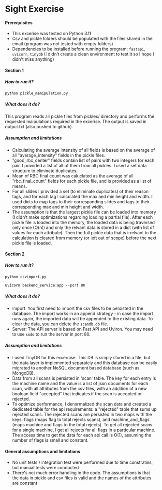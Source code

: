 # Sight Exercise

#### Prerequisites
- This excerise was tested on Python 3.11
- Csv and pickle folders should be populated with the files shared in the email (program was not tested with empty folders)
- Dependencies to be installed before running the program: `fastapi`, `uvicorn`, `tinydb` (I didn't create a clean environment to test it so I hope I didn't miss anything) 


#### Section 1
##### How to run it?
`python pickle_manipulation.py`

##### What does it do?
This program reads all pickle files from pickles/ directory and performs the requested maipulations required in the excerise. The output is saved in output.txt (also pushed to github).

##### Assumption and limitations
- Calculating the average intensity of all fields is based on the average of all "average_intensity" fields in the pickle files.
- "good_rbc_center" fields contain list of pairs with two integers for each pair. I provided a list of all of them from all pickles. I used a set data structure to eliminate duplicates.
- Mean of RBC final count was caluclated as the average of all "rbc_final_count" fields for each pickle file, and is provided as a list of means.
- For all slides I provided a set (to eliminate duplicates) of their reason tags, and for each tag I calculated the max and min height and width. I used dicts to map tags to their corresponding slides and tags to their corresponding max and min height and width.
- The assumption is that the largest pickle file can be loaded into memory (I didn't make optimizations regarding loading a partial file). After each pickle file is loaded into the memory, the loaded data is being traversed only once (O(n)) and only the relvant data is stored in a dict (with list of values for each attribute). Then the full pickle data that is irrelvant to the calculation is cleared from memory (or left out of scope) before the next pickle file is loaded.

#### Section 2
##### How to run it?
`python csvimport.py`

`uvicorn backend_service:app --port 80`

##### What does it do?
- Import: You first need to import the csv files to be persisted in the database. The import works in an append strategy - in case the import runs again, the imported data will be appended to the existing data. To clear the data, you can delete the `scandb.db` file.
- Server: The API server is based on Fast API and Uviron. You may need to use `sudo` to run the server in port 80.

##### Assumption and limitations
- I used TinyDB for this excercise. This DB is simply stored in a file, but the data layer is implemented separately and this database can be easily migrated to another NoSQL document based database (such as MongoDB).
- Data from all scans is persisted in 'scan' table. The key for each entry is the machine name and the value is a list of json documents for each scan, with all attributes from the csv files, with an addition of a new boolean field "accepted" that indicates if the scan is accepted or rejected.
- To optimize performance, I denormalized the scan data and created a dedicated table for the api requirements: a "rejected" table that sums up rejected scans. The rejected scans are persisted in two maps with the keys: flags (maps flag to total rejects scans), and machine_and_flags (maps machine and flags to the total rejects). To get all rejected scans for a single machine, I get all rejects for all flags in a particular machine. The access time to get the data for each api call is O(1), assuming the number of flags is small and constant.

#### General assumptions and limitations
- No unit tests / integration test were performed due to time constratins, but manual tests were conducted
- There's not much error handling in the code. The assumptions is that the data in pickle and csv files is valid and the names of the attributes are constant